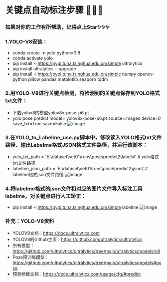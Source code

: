 # 关键点自动标注步骤 👋👋👋
### 如果对你的工作有所帮助，记得点上Star✨✨✨
### 1.YOLO-V8安装：
- conda create -n yolo python=3.8
- conda activate yolo
- pip install -i https://pypi.tuna.tsinghua.edu.cn/simple ultralytics
- pip install ultralytics --upgrade
- pip install -i https://pypi.tuna.tsinghua.edu.cn/simple numpy opencv-python pillow pandas matplotlib seaborn tqdm

### 2.用YOLO-V8进行关键点检测，将检测到的关键点保存到YOLO格式txt文件：
- 下载yolov8的模型yolov8x-pose-p6.pt
- yolo pose predict model= yolov8x-pose-p6.pt source=images device=0 save_txt=True save=False
![image](https://github.com/T1sweet/YOLO_to_Labelme_use/assets/96241702/0c3619c0-027c-4426-9df8-afdcee9ec41c)

### 3.在YOLO_to_Labelme_use.py脚本中，修改读入YOLO格式txt文件路径、输出Labelme格式JSON格式文件路径，并运行该脚本：
- yolo_txt_path = 'E:\\dataset\\set01\\runs\pose\\predict2\\labels\\'    # yolo格式txt文件路径
- labelme_json_path = 'E:\\dataset\\set01\\runs\pose\\predict2\\json\\'  # labelme格式json文件路径
![image](https://github.com/T1sweet/YOLO_to_Labelme_use/assets/96241702/e3d9c2f3-1aa8-4324-9325-a0d2e4aaae2e)

### 4.将labelme格式的json文件和对应的图片文件导入标注工具labelme，对关键点进行人工矫正：
- pip install -i https://pypi.tuna.tsinghua.edu.cn/simple labelme
![image](https://github.com/T1sweet/YOLO_to_Labelme_use/assets/96241702/ae53d843-463f-48fd-96c4-a255716e1c04)

### 补充：YOLO-V8资料
- YOLOV8文档：https://docs.ultralytics.com
- YOLOV8的Github主页：https://github.com/ultralytics/ultralytics
- 所有模型：https://github.com/ultralytics/ultralytics/tree/main/ultralytics/models/v8
- Pose预训练模型：https://github.com/ultralytics/ultralytics/tree/main/ultralytics/models#pose
- 预测参数文档：https://docs.ultralytics.com/usage/cfg/#predict
